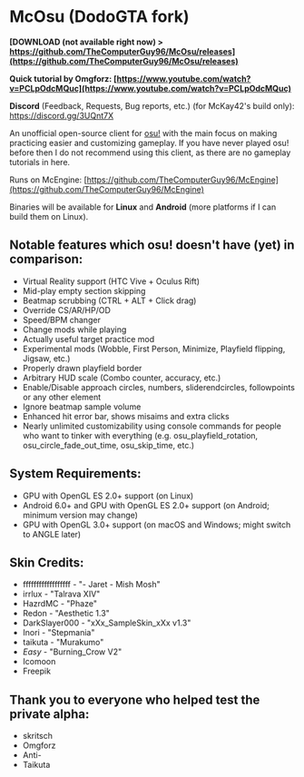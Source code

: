 # McOsu (DodoGTA fork)

**[DOWNLOAD (not available right now) > https://github.com/TheComputerGuy96/McOsu/releases](https://github.com/TheComputerGuy96/McOsu/releases)**

**Quick tutorial by Omgforz: [https://www.youtube.com/watch?v=PCLpOdcMQuc](https://www.youtube.com/watch?v=PCLpOdcMQuc)**

**Discord** (Feedback, Requests, Bug reports, etc.) (for McKay42's build only): https://discord.gg/3UQnt7X

An unofficial open-source client for [osu!](https://osu.ppy.sh) with the main focus on making practicing easier and customizing gameplay. If you have never played osu! before then I do not recommend using this client, as there are no gameplay tutorials in here.

Runs on McEngine: [https://github.com/TheComputerGuy96/McEngine](https://github.com/TheComputerGuy96/McEngine)

Binaries will be available for **Linux** and **Android** (more platforms if I can build them on Linux).

## Notable features which osu! doesn't have (yet) in comparison:
- Virtual Reality support (HTC Vive + Oculus Rift)
- Mid-play empty section skipping
- Beatmap scrubbing (CTRL + ALT + Click drag)
- Override CS/AR/HP/OD
- Speed/BPM changer
- Change mods while playing
- Actually useful target practice mod
- Experimental mods (Wobble, First Person, Minimize, Playfield flipping, Jigsaw, etc.)
- Properly drawn playfield border
- Arbitrary HUD scale (Combo counter, accuracy, etc.)
- Enable/Disable approach circles, numbers, sliderendcircles, followpoints or any other element
- Ignore beatmap sample volume
- Enhanced hit error bar, shows misaims and extra clicks
- Nearly unlimited customizability using console commands for people who want to tinker with everything (e.g. osu_playfield_rotation, osu_circle_fade_out_time, osu_skip_time, etc.)

## System Requirements:
- GPU with OpenGL ES 2.0+ support (on Linux)
- Android 6.0+ and GPU with OpenGL ES 2.0+ support (on Android; minimum version may change)
- GPU with OpenGL 3.0+ support (on macOS and Windows; might switch to ANGLE later)

## Skin Credits:
- ffffffffffffffffff - "- Jaret - Mish Mosh"
- irrlux - "Talrava XIV"
- HazrdMC - "Phaze"
- Redon - "Aesthetic 1.3"
- DarkSlayer000 - "xXx_SampleSkin_xXx v1.3"
- Inori - "Stepmania"
- taikuta - "Murakumo"
- _Easy_ - "Burning_Crow V2"
- Icomoon
- Freepik

## Thank you to everyone who helped test the private alpha:
- skritsch
- Omgforz
- Anti-
- Taikuta

